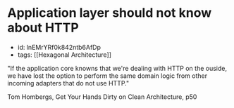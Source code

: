 # Application layer should not know about HTTP
* id: lnEMrYRf0k842ntb6AfDp
* tags: [[Hexagonal Architecture]]

"If the application core knowns that we're dealing with HTTP on the ouside, we have lost the option to perform the same domain logic from other incoming adapters that do not use HTTP."

Tom Hombergs, Get Your Hands Dirty on Clean Architecture, p50